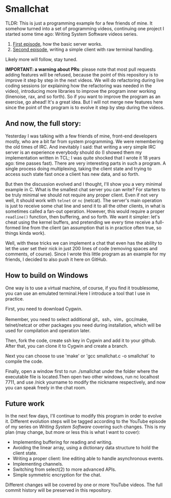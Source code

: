 # Smallchat

TLDR: This is just a programming example for a few friends of mine. It somehow turned into a set of programming videos, continuing one project I started some time ago: Writing System Software videos series.

1. [First episode](https://www.youtube.com/watch?v=eT02gzeLmF0), how the basic server works.
2. [Second episode](https://youtu.be/yogoUJ2zVYY), writing a simple client with raw terminal handling.

Likely more will follow, stay tuned.

**IMPORTANT: a warning about PRs**: please note that most pull requests adding features will be refused, because the point of this repository is to improve it step by step in the next videos. We will do refactoring during live coding sessions (or explaining how the refactoring was needed in the video), introducing more libraries to improve the program inner working (linenoise, rax, and so forth). So if you want to improve the program as an exercise, go ahead! It's a great idea. But I will not merge new features here since the point of the program is to evolve it step by step during the videos.

## And now, the full story:

Yesterday I was talking with a few friends of mine, front-end developers mostly, who are a bit far from system programming. We were remembering the old times of IRC. And inevitably I said: that writing a very simple IRC server is an experience everybody should do (I showed them my implementation written in TCL; I was quite shocked that I wrote it 18 years ago: time passes fast). There are very interesting parts in such a program. A single process doing multiplexing, taking the client state and trying to access such state fast once a client has new data, and so forth.

But then the discussion evolved and I thought, I'll show you a very minimal example in C. What is the smallest chat server you can write? For starters to be truly minimal we should not require any proper client. Even if not very well, it should work with `telnet` or `nc` (netcat). The server's main operation is just to receive some chat line and send it to all the other clients, in what is sometimes called a fan-out operation. However, this would require a proper `readline()` function, then buffering, and so forth. We want it simpler: let's cheat using the kernel buffers, and pretending we every time receive a full-formed line from the client (an assumption that is in practice often true, so things kinda work).

Well, with these tricks we can implement a chat that even has the ability to let the user set their nick in just 200 lines of code (removing spaces and comments, of course). Since I wrote this little program as an example for my friends, I decided to also push it here on GitHub.

## How to build on Windows

One way is to use a virtual machine, of course, if you find it troublesome, you can use an emulated terminal.Here I introduce a tool that I use in practice.

First, you need to download Cygwin.

Remember, you need to select additional git，ssh，vim，gcc/make, telnet/netcat or other packages you need during installation, which will be used for compilation and operation later.

Then, fork the code, create ssh key in Cygwin and add it to your github. After that, you can clone it to Cygwin and create a branch.

Next you can choose to use 'make' or 'gcc smallchat.c -o smallchat` to compile the code.

Finally, open a window first to run ./smallchat under the folder where the executable file is located.Then open two other windows, run nc localhost 7711, and use /nick yourname to modify the nickname respectively, and now you can speak freely in the chat room.

## Future work

In the next few days, I'll continue to modify this program in order to evolve it. Different evolution steps will be tagged according to the YouTube episode of my series on *Writing System Software* covering such changes. This is my plan (may change, but more or less this is what I want to cover):

* Implementing buffering for reading and writing.
* Avoiding the linear array, using a dictionary data structure to hold the client state.
* Writing a proper client: line editing able to handle asynchronous events.
* Implementing channels.
* Switching from select(2) to more advanced APIs.
* Simple symmetric encryption for the chat.

Different changes will be covered by one or more YouTube videos. The full commit history will be preserved in this repository.
